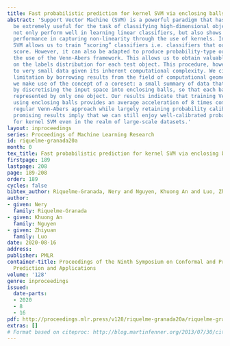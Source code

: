 ```yaml
---
title: Fast probabilistic prediction for kernel SVM via enclosing balls
abstract: 'Support Vector Machine (SVM) is a powerful paradigm that has proven to
  be extremely useful for the task of classifying high-dimensional objects. It does
  not only perform well in learning linear classifiers, but also shows outstanding
  performance in capturing non-linearity through the use of kernels. In principle,
  SVM allows us to train “scoring” classifiers i.e. classifiers that output a prediction
  score. However, it can also be adapted to produce probability-type outputs through
  the use of the Venn-Abers framework. This allows us to obtain valuable information
  on the labels distribution for each test object. This procedure, however, is restricted
  to very small data given its inherent computational complexity. We circumvent this
  limitation by borrowing results from the field of computational geometry. Specifically,
  we make use of the concept of a coreset: a small summary of data that is constructed
  by discretising the input space into enclosing balls, so that each ball will be
  represented by only one object. Our results indicate that training Venn-Abers predictors
  using enclosing balls provides an average acceleration of 8 times compared to the
  regular Venn-Abers approach while largely retaining probability calibration. These
  promising results imply that we can still enjoy well-calibrated probabilistic outputs
  for kernel SVM even in the realm of large-scale datasets.'
layout: inproceedings
series: Proceedings of Machine Learning Research
id: riquelme-granada20a
month: 0
tex_title: Fast probabilistic prediction for kernel SVM via enclosing balls
firstpage: 189
lastpage: 208
page: 189-208
order: 189
cycles: false
bibtex_author: Riquelme-Granada, Nery and Nguyen, Khuong An and Luo, Zhiyuan
author:
- given: Nery
  family: Riquelme-Granada
- given: Khuong An
  family: Nguyen
- given: Zhiyuan
  family: Luo
date: 2020-08-16
address: 
publisher: PMLR
container-title: Proceedings of the Ninth Symposium on Conformal and Probabilistic
  Prediction and Applications
volume: '128'
genre: inproceedings
issued:
  date-parts:
  - 2020
  - 8
  - 16
pdf: http://proceedings.mlr.press/v128/riquelme-granada20a/riquelme-granada20a.pdf
extras: []
# Format based on citeproc: http://blog.martinfenner.org/2013/07/30/citeproc-yaml-for-bibliographies/
---
```

